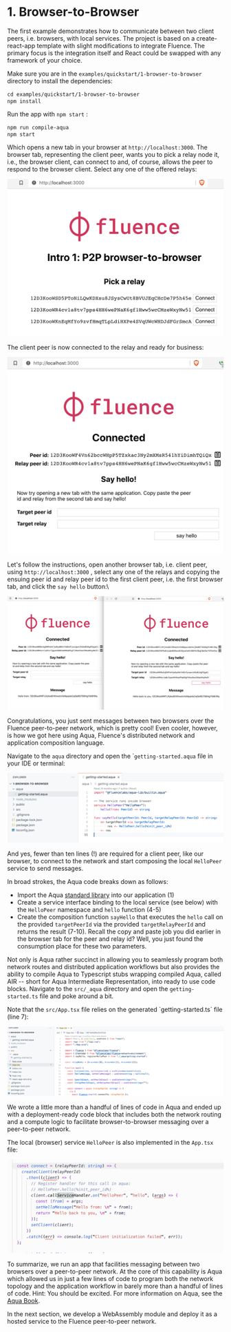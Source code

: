 # 1. Browser-to-Browser

The first example demonstrates how to communicate between two client peers, i.e. browsers, with local services. The project is based on a create-react-app template with slight modifications to integrate Fluence. The primary focus is the integration itself and React could be swapped with any framework of your choice.

Make sure you are in the `examples/quickstart/1-browser-to-browser` directory to install the dependencies:

```
cd examples/quickstart/1-browser-to-browser
npm install
```

Run the app with `npm start` :

```
npm run compile-aqua
npm start
```

Which opens a new tab in your browser at `http://localhost:3000`. The browser tab, representing the client peer, wants you to pick a relay node it, i.e., the browser client, can connect to and, of course, allows the peer to respond to the browser client. Select any one of the offered relays:

![Relay Selection](<../.gitbook/assets/image (17).png>)



The client peer is now connected to the relay and ready for business:

![Connection confirmation to network](<../.gitbook/assets/image (18).png>)

Let's follow the instructions, open another browser tab, i.e. client peer, using `http://localhost:3000` , select any one of the relays and copying the ensuing peer id and relay peer id to the first client peer, i.e. the first browser tab, and click the `say hello` button:\


![Peer-to-peer communication between two browser client peers](<../.gitbook/assets/image (20).png>)

Congratulations, you just sent messages between two browsers over the Fluence peer-to-peer network, which is pretty cool! Even cooler, however, is how we got here using Aqua, Fluence's distributed network and application composition language.

Navigate to the `aqua` directory and open the \``getting-started.aqua` file in your IDE or terminal:

![getting-started.aqua](<../.gitbook/assets/image (51).png>)

And yes, fewer than ten lines (!) are required for a client peer, like our browser, to connect to the network and start composing the local `HelloPeer` service to send messages.

In broad strokes, the Aqua code breaks down as follows:

* Import the Aqua [standard library](https://github.com/fluencelabs/aqua-lib) into our application (1)
* Create a service interface binding to the local service (see below) with the `HelloPeer` namespace and `hello` function (4-5)
* Create the composition function `sayHello` that executes the `hello` call on the provided `targetPeerId` via the provided `targetRelayPeerId` and returns the result (7-10). Recall the copy and paste job you did earlier in the browser tab for the peer and relay id? Well, you just found the consumption place for these two parameters.

Not only is Aqua rather succinct in allowing you to seamlessly program both network routes and distributed application workflows but also provides the ability to compile Aqua to Typescript stubs wrapping compiled Aqua, called AIR -- short for Aqua Intermediate Representation, into ready to use code blocks. Navigate to the `src/_aqua` directory and open the `getting-started.ts` file and poke around a bit.

Note that the `src/App.tsx` file relies on the generated \`getting-started.ts\` file (line 7):

![App.tsx](<../.gitbook/assets/image (43).png>)

We wrote a little more than a handful of lines of code in Aqua and ended up with a deployment-ready code block that includes both the network routing and a compute logic to facilitate browser-to-browser messaging over a peer-to-peer network.

The local (browser) service `HelloPeer` is also implemented in the `App.tsx` file:

![Local HelloPeer service implementation](<../.gitbook/assets/image (22).png>)

To summarize, we run an app that facilities messaging between two browsers over a peer-to-peer network. At the core of this capability is Aqua which allowed us in just a few lines of code to program both the network topology and the application workflow in barely more than a handful of lines of code.  Hint: You should be excited. For more information on Aqua, see the [Aqua Book](https://app.gitbook.com/@fluence/s/aqua-book/).&#x20;

In the next section, we develop a WebAssembly module and deploy it as a hosted service to the Fluence peer-to-peer network.
